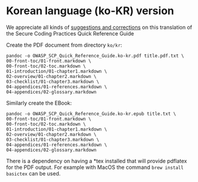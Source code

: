 # Korean language (ko-KR) version

We appreciate all kinds of [suggestions and corrections][issues] on this translation
of the Secure Coding Practices Quick Reference Guide

Create the PDF document from directory `ko/kr`:

```
pandoc -o OWASP_SCP_Quick_Reference_Guide.ko-kr.pdf title.pdf.txt \
00-front-toc/01-front.markdown \
00-front-toc/02-toc.markdown \
01-introduction/01-chapter1.markdown \
02-overview/01-chapter2.markdown \
03-checklist/01-chapter3.markdown \
04-appendices/01-references.markdown \
04-appendices/02-glossary.markdown
```

Similarly create the EBook:

```
pandoc -o OWASP_SCP_Quick_Reference_Guide.ko-kr.epub title.txt \
00-front-toc/01-front.markdown \
00-front-toc/02-toc.markdown \
01-introduction/01-chapter1.markdown \
02-overview/01-chapter2.markdown \
03-checklist/01-chapter3.markdown \
04-appendices/01-references.markdown \
04-appendices/02-glossary.markdown
```

There is a dependency on having a *tex installed that will provide pdflatex for the PDF output.
For example with MacOS the command `brew install basictex` can be used.

[issues]: https://github.com/OWASP/www-project-secure-coding-practices-quick-reference-guide/issues/new
